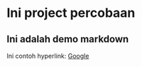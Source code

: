 # Ini project percobaan

## Ini adalah demo markdown

Ini contoh hyperlink: [Google](https://google.com)